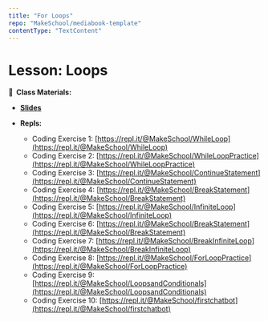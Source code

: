 ```yaml
---
title: "For Loops"
repo: "MakeSchool/mediabook-template"
contentType: "TextContent"
---
```


<!-- .slide: data-background="./Images/header.svg" data-background-repeat="none" data-background-size="40% 40%" data-background-position="center 10%" class="header" -->

# Lesson: Loops

<!-- Put a link to the slides so that students can find them -->

**📝 &nbsp;Class Materials:**

<!-- Put a link to the slides -->

- [**Slides**](https://docs.google.com/presentation/d/1XVe5jb5-aqiaMrO7FNPgdo30suYlYq13Q5zNgQBaP0g/edit?usp=sharing)

- **Repls:**

  - Coding Exercise 1: [https://repl.it/@MakeSchool/WhileLoop](https://repl.it/@MakeSchool/WhileLoop)
  - Coding Exercise 2: [https://repl.it/@MakeSchool/WhileLoopPractice](https://repl.it/@MakeSchool/WhileLoopPractice)
  - Coding Exercise 3: [https://repl.it/@MakeSchool/ContinueStatement](https://repl.it/@MakeSchool/ContinueStatement)
  - Coding Exercise 4: [https://repl.it/@MakeSchool/BreakStatement](https://repl.it/@MakeSchool/BreakStatement)
  - Coding Exercise 5: [https://repl.it/@MakeSchool/InfiniteLoop](https://repl.it/@MakeSchool/InfiniteLoop)
  - Coding Exercise 6: [https://repl.it/@MakeSchool/BreakStatement](https://repl.it/@MakeSchool/BreakStatement)
  - Coding Exercise 7: [https://repl.it/@MakeSchool/BreakInfiniteLoop](https://repl.it/@MakeSchool/BreakInfiniteLoop)
  - Coding Exercise 8: [https://repl.it/@MakeSchool/ForLoopPractice](https://repl.it/@MakeSchool/ForLoopPractice)
  - Coding Exercise 9: [https://repl.it/@MakeSchool/LoopsandConditionals](https://repl.it/@MakeSchool/LoopsandConditionals)
  - Coding Exercise 10: [https://repl.it/@MakeSchool/firstchatbot](https://repl.it/@MakeSchool/firstchatbot)

<!-- > -->
